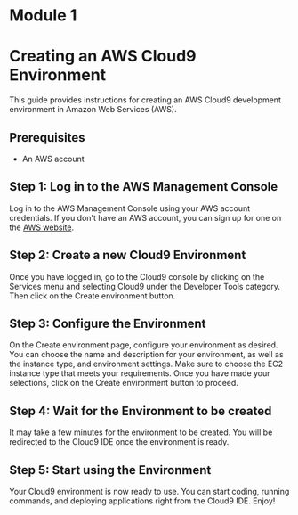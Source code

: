 # Module 1

<!DOCTYPE html>
<html>
<head>
	<title>Creating an AWS Cloud9 Environment</title>
</head>
<body>
	<h1>Creating an AWS Cloud9 Environment</h1>
	<p>This guide provides instructions for creating an AWS Cloud9 development environment in Amazon Web Services (AWS).</p>
	<h2>Prerequisites</h2>
	<ul>
		<li>An AWS account</li>
	</ul>
	<h2>Step 1: Log in to the AWS Management Console</h2>
	<p>Log in to the AWS Management Console using your AWS account credentials. If you don't have an AWS account, you can sign up for one on the <a href="https://aws.amazon.com/">AWS website</a>.</p>
	<h2>Step 2: Create a new Cloud9 Environment</h2>
	<p>Once you have logged in, go to the Cloud9 console by clicking on the Services menu and selecting Cloud9 under the Developer Tools category. Then click on the Create environment button. </p>
	<h2>Step 3: Configure the Environment</h2>
	<p>On the Create environment page, configure your environment as desired. You can choose the name and description for your environment, as well as the instance type, and environment settings. Make sure to choose the EC2 instance type that meets your requirements. Once you have made your selections, click on the Create environment button to proceed.</p>
	<h2>Step 4: Wait for the Environment to be created</h2>
	<p>It may take a few minutes for the environment to be created. You will be redirected to the Cloud9 IDE once the environment is ready. </p>
	<h2>Step 5: Start using the Environment</h2>
	<p>Your Cloud9 environment is now ready to use. You can start coding, running commands, and deploying applications right from the Cloud9 IDE. Enjoy!</p>
</body>
</html>
